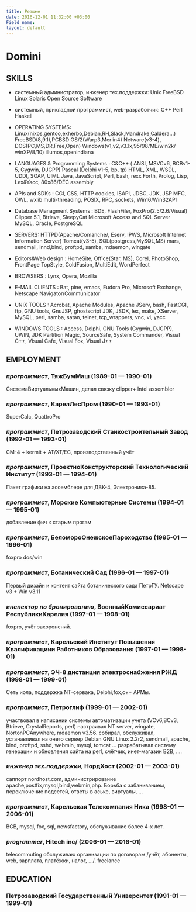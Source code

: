 ```yaml
---
title: Резюме
date: 2016-12-01 11:32:00 +03:00
Field name: 
layout: default
---
```


# Domini

## SKILLS

* системный администратор, инженер тех.поддержки: Unix FreeBSD Linux Solaris Open Source Software

* системный, прикладной программист, web-разработчик: С\+\+ Perl Haskell

* OPERATING SYSTEMS: Linux(nixos,gentoo,exherbo,Debian,RH,Slack,Mandrake,Caldera...)  FreeBSD(8,9.1),PCBSD  OS/2(Warp3,Merlin4)  Netware(v3-4), DOS(PC,MS,DR,Free,Open) Windows(v1,v2,v3.1x,95/98/ME/win2k/ winXP/8/10) illumos,openindiana

* LANGUAGES & Programming Systems : C&C\+\+ ( ANSI, MSVCv6, BCBv1-5, Cygwin, DJGPP)  Pascal (Delphi v1-5, bp, tp)  HTML, XML, WSDL,  UDDI, SOAP, UIML Java, JavaScript, Perl, bash, rexx  Forth, Prolog, Lisp, Lex&Yacc, 80x86/DEC  assembly

* APIs and SDKs : CGI, CSS, HTTP cookies, ISAPI, JDBC, JDK, JSP MFC, OWL, wxlib  multi-threading, POSIX, RPC, sockets,  Win16/Win32API

* Database Managment Systems : BDE, FlashFiler, FoxPro(2.5/2.6/Visual)  Clipper 5.1, Btrieve, SleepyCat Microsoft Access and SQL Server MySQL, Oracle, PostgreSQL

* SERVERS: HTTPD(Apache/Comanche/, Eserv, IPWS, Microsoft Internet Information Server) Tomcat(v3-5),  SQL(postgress,MySQL,MS)  mars, sendmail, innd,bind, proftpd, samba, mdaemon, wingate

* Editors&Web design : HomeSite, Office(Star, MS), Corel, PhotoShop, FrontPage  TopStyle, ColdFusion, MultiEdit, WordPerfect

* BROWSERS : Lynx, Opera, Mozilla

* E-MAIL CLIENTS : Bat, pine, emacs, Eudora Pro, Microsoft Exchange, Netscape Navigator/Communicator

* UNIX TOOLS : Acrobat, Apache Modules, Apache JServ, bash, FastCGI, ftp, GNU tools, GnuJSP, ghostscript JDK, JSDK,  lex, make, XServer, MySQL, perl, samba, satan, telnet, tcp_wrappers, vnc, vi, yacc

* WINDOWS TOOLS : Access, Delphi, GNU Tools (Cygwin, DJGPP), UWIN, JDK Partition Magic, SourceSafe, System  Commander, Visual C\+\+, Visual Cafe, Visual Fox, Visual J\+\+

## EMPLOYMENT

### *программист*,  ТяжБумМаш (1989-01 — 1990-01)

СистемаВиртуальныхМашин, делал связку clipper\+ Intel assembler

### *программист*, КарелЛесПром (1990-01 — 1993-01)

SuperCalc, QuattroPro

### *программист*, Петрозаводский Станкостроительный Завод (1992-01 — 1993-01)

СМ-4 \+ kermit \+ AT/XT/EC, производственный учёт

### *программист*, ПроектноКонструкторский Технологический Институт (1993-01 — 1994-01)

Пакет графики на ассемблере для ДВК-4, Электроника-85.

### *программист*, Морские Компьютерные Системы (1994-01 — 1995-01)

добавление фич к старым прогам

### *программист*, БеломороОнежскоеПароходство (1995-01 — 1996-01)

foxpro dos/win

### *программист*, Ботанический Сад (1996-01 — 1997-01)

Первый дизайн и контент сайта ботанического сада ПетрГУ. Netscape v3 \+ Win v3.11

### *инспектор по бронированию*, ВоенныйКомиссариат РеспубликиКарелия (1997-01 — 1998-01)

foxpro, учёт захоронений.

### *программист*, Карельский Институт Повышения Квалификациии Работников Образования (1997-01 — 1998-01)

### *программист*, ЭЧ-8 дистанция электроснабжения РЖД (1998-01 — 1999-01)

Сеть иола, поддержка NT-сервака, Delphi,fox,c\+\+ АРМы.

### *программист*, Петроглиф (1999-01 — 2002-01)

участвовал в написании системы автоматизации учета (VCv6,BCv3, Btrieve, CrystalReports, perl) настраивал NT server, wingate, NortonPCAnywhere, mdaemon v3.56. собирал, обслуживал, устанавливал на онего сервер Debian GNU Linux 2.2r2, sendmail, apache, bind, proftpd, sshd, webmin, mysql, tomcat ... разрабатывал систему генерации и обновления сайта на perl, счётчик, инет-магазин B2B, ....

### *инженер тех.поддержки*, НордХост (2002-01 — 2003-01)

саппорт nordhost.com, администрирование apache,postfix,mysql,bind,webmin,php. Борьба с забаниванием, переключение подсетей, ответы в аське, виртуалы, ...

### *программист*, Карельская Телекомпания Ника (1998-01 — 2006-01)

BCB, mysql, fox, sql, newsfactory, обслуживание более 4-х лет.

### *programmer*, Hitech inc/ (2006-01 — 2016-01)

telecommuting обслуживаю организации по договорам /учёт, абоненты, web, зарплата, платёжки, налог, .../. freelance

## EDUCATION

### Петрозаводский Государственный Университет (1991-01 — 1999-01)